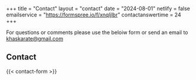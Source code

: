 +++
title = "Contact"
layout = "contact"
date = "2024-08-01"
netlify = false
emailservice = "https://formspree.io/f/xnqljlbr"
contactanswertime = 24
+++


For questions or comments please use the beloiw form or send an email to khaskarate@gmail.com

## Contact

{{< contact-form >}}



